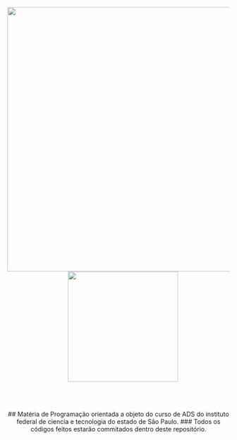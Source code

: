 <p align="center">
<img src="https://i.imgur.com/p40chf4.png" width="600">&nbsp &nbsp &nbsp<img src="https://upload.wikimedia.org/wikipedia/commons/thumb/7/78/Instituto_Federal_de_S%C3%A3o_Paulo_-_Marca_Vertical_2015.svg/1200px-Instituto_Federal_de_S%C3%A3o_Paulo_-_Marca_Vertical_2015.svg.png" width="250">
</p><br><br>
<p align="center">
## Matéria de Programação orientada a objeto do curso de ADS do instituto federal de ciencia e tecnologia do estado de São Paulo.
### Todos os códigos feitos estarão commitados dentro deste repositório.</p>